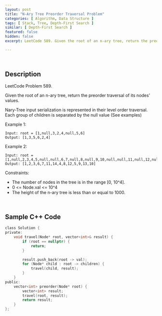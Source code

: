 ```yaml
---
layout: post
title: "N-Ary Tree Preorder Traversal Problem"
categories: [ Algorithm, Data Structure ]
tags: [ Stack, Tree, Depth-First Search ]
similar: [ Depth-First Search ]
featured: false
hidden: false
excerpt: LeetCode 589. Given the root of an n-ary tree, return the preorder traversal of its nodes' values.

---
```


<br />

## Description

LeetCode Problem 589.

Given the root of an n-ary tree, return the preorder traversal of its nodes' values.

Nary-Tree input serialization is represented in their level order traversal. Each group of children is separated by the null value (See examples)

Example 1: 
```
Input: root = [1,null,3,2,4,null,5,6]
Output: [1,3,5,6,2,4]
```

Example 2: 
```
Input: root = [1,null,2,3,4,5,null,null,6,7,null,8,null,9,10,null,null,11,null,12,null,13,null,null,14]
Output: [1,2,3,6,7,11,14,4,8,12,5,9,13,10]
```

Constraints:
* The number of nodes in the tree is in the range [0, 10^4].
* 0 <= Node.val <= 10^4
* The height of the n-ary tree is less than or equal to 1000.

<br />

## Sample C++ Code


```c
class Solution {
private:
    void travel(Node* root, vector<int>& result) {
        if (root == nullptr) {
            return;
        }
        
        result.push_back(root -> val);
        for (Node* child : root -> children) {
            travel(child, result);
        }
    }
public:
    vector<int> preorder(Node* root) {
        vector<int> result;
        travel(root, result);
        return result;
    }
};
```


